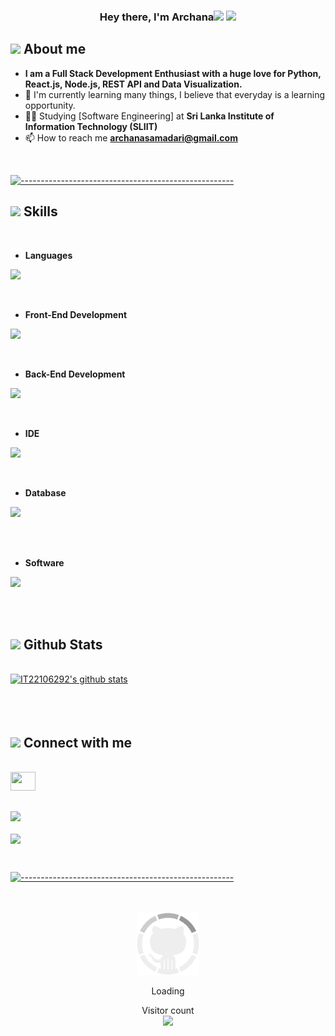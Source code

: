 <h3 align="center">Hey there, I'm Archana</a><img src="https://media.giphy.com/media/hvRJCLFzcasrR4ia7z/giphy.gif" width="28"> <img src="https://emojis.slackmojis.com/emojis/images/1531849430/4246/blob-sunglasses.gif?1531849430" width="28"/></h3>


## <picture><img src = "https://github.com/7oSkaaa/7oSkaaa/blob/main/Images/about_me.gif?raw=true" width = 50px></picture> About me
- **I am a Full Stack Development Enthusiast with a huge love for Python, React.js, Node.js, REST API and Data Visualization.**
- 🌱 I'm currently learning many things, I believe that everyday is a learning opportunity.
- 👨‍💻 Studying [Software Engineering] at **Sri Lanka Institute of Information Technology (SLIIT)**
- 📫 How to reach me **archanasamadari@gmail.com**
<br>


[![-----------------------------------------------------](
https://raw.githubusercontent.com/andreasbm/readme/master/assets/lines/aqua.png)](https://github.com/BaseMax?tab=repositories)


## <img src="https://media2.giphy.com/media/QssGEmpkyEOhBCb7e1/giphy.gif?cid=ecf05e47a0n3gi1bfqntqmob8g9aid1oyj2wr3ds3mg700bl&rid=giphy.gif" width ="25"><b> Skills</b>
<br>

<p align="center">

- **Languages**
    
<p align="left">
  <a href="https://skillicons.dev">
    <img src="https://skillicons.dev/icons?i=c,cpp,java,python" />
  </a>
</p>
<br>

- **Front-End Development**
<p align="left">
  <a href="https://skillicons.dev">
    <img src="https://skillicons.dev/icons?i=css,html,js,react" />
  </a>
</p>
<br>

- **Back-End Development**
<p align="left">
  <a href="https://skillicons.dev">
    <img src="https://skillicons.dev/icons?i=nodejs" />
  </a>
</p>
<br>

- **IDE**
<p align="left">
  <a href="https://skillicons.dev">
    <img src="https://skillicons.dev/icons?i=vscode,eclipse" />
  </a>
</p>
<br>

- **Database**
<p align="left">
  <a href="https://skillicons.dev">
    <img src="https://skillicons.dev/icons?i=mysql,php,mongodb" />
  </a>
</p>
<br>
<br>

- **Software**
<p align="left">
  <a href="https://skillicons.dev">
    <img src="https://skillicons.dev/icons?i=figma,postman" />
  </a>
</p>
<br>
<br>

## <img src="https://media.giphy.com/media/iY8CRBdQXODJSCERIr/giphy.gif" width="35"><b> Github Stats </b>
<br>

<div align=left>

<a href="https://github.com/IT22106292/"> 

 <img src="https://github-readme-stats.vercel.app/api?username=IT22106292&hide=issues&show_icons=true&theme=gotham&locale=en&hide_border=true&layout=compact" alt="IT22106292's github stats" width=450px/>
</a><br><br>

<br>      
<br>
<h2><img src='https://raw.githubusercontent.com/ShahriarShafin/ShahriarShafin/main/Assets/handshake.gif' width="100px"> Connect with me</h2><br>
<a href = "mailto:it22106292@my.sliit.lk"><img align="center" src="https://www.flaticon.com/free-icon/gmail_732200" height="30" width="40" /></a>
<br>
<br>

<a href = 'https://www.github.com/IT22106292'> <img width = '32px' align= 'center' src="https://raw.githubusercontent.com/rahulbanerjee26/githubAboutMeGenerator/main/icons/github.svg"/></a>
<br>
<br>
<a href = 'https://www.linkedin.com/in/archana-wimalaratne-0ab531339/'> <img width = '32px' align= 'center' src="https://raw.githubusercontent.com/rahulbanerjee26/githubAboutMeGenerator/main/icons/linked-in-alt.svg"/></a> 



</div>
<br>

[![-----------------------------------------------------](
https://raw.githubusercontent.com/andreasbm/readme/master/assets/lines/aqua.png)](https://github.com/BaseMax?tab=repositories)

<br>
<br>
<div align=center>
        <img src="https://raw.githubusercontent.com/AhmedFathyDev/AhmedFathyDev/main/GitHub.gif" alt="GitHub Octocat Logo" height="100">
        <p>Loading</p>
  <p align="center"> 
  Visitor count<br>
  <img src="https://profile-counter.glitch.me/IT22106292/count.svg" />
</p>
    </div>
<br>
<br>
<br>


